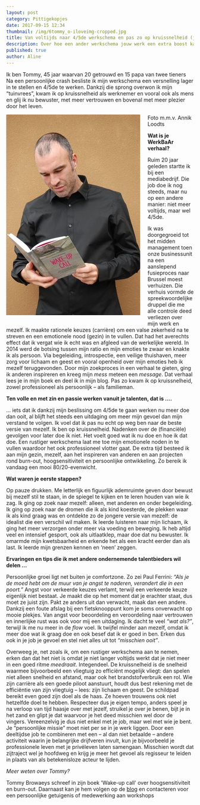 ```yaml
---
layout: post
category: Pittigekopjes
date: 2017-09-15 12:34
thumbnail: /img/6tommy_o-iloveimg-cropped.jpg
title: Van voltijds naar 4/5de werkschema en pas zo op kruissnelheid (jg. 1, afl. 7)
description: Over hoe een ander werkschema jouw werk een extra boost kan geven. Meer passie op minder tijd.
published: true
author: Aline
---
```


Ik ben Tommy, 45 jaar waarvan 20 getrouwd en 15 papa van twee tieners Na een persoonlijke crash besliste ik mijn werkschema een versnelling lager in te stellen en 4/5de te werken. Dankzij die sprong overwon ik mijn “tuinvrees”, kwam ik op kruissnelheid als werknemer en vooral ook als mens en glij ik nu bewuster, met meer vertrouwen en bovenal met meer plezier door het leven.

<img alt="Tommy" class="img-responsive" style="float: left;margin:0 20px 15px 0" src="/img/6tommy_o-iloveimg-resized (1).jpg">

Foto m.m.v. Annik Loodts

**Wat is je WerkBaAr verhaal?**

Ruim 20 jaar geleden startte ik bij een mediabedrijf. Die job doe ik nog steeds, maar nu op een andere manier: niet meer voltijds, maar wel 4/5de.

Ik was doorgegroeid tot het midden management toen onze businessunit na een aanslepend fusieproces naar Brussel moest verhuizen. Die verhuis vormde de spreekwoordelijke druppel die me alle controle deed verliezen over mijn werk en mezelf. Ik maakte rationele keuzes (carrière) om een valse zekerheid na te streven en een emotionele nood (gezin) in te vullen. Dat had het averechts effect dat ik vergat wie ik echt was en afgleed van de werkelijke wereld. In 2014 werd de botsing tussen mijn ratio en mijn emoties te zwaar en knakte ik als persoon. Via begeleiding, introspectie, een veilige thuishaven, meer zorg voor lichaam en geest en vooral openheid over mijn emoties heb ik mezelf teruggevonden. Door mijn zoekproces in een verhaal te gieten, ging ik anderen inspireren en kreeg mijn *mess* meteen een *message*. Dat verhaal lees je in mijn boek en deel ik in mijn blog. Pas zo kwam ik op kruissnelheid, zowel professioneel als persoonlijk – als familieman.

**Ten volle en met zin en passie werken vanuit je talenten, dat is ....**

… iets dat ik dankzij mijn beslissing om 4/5de te gaan werken nu meer doe dan ooit, al blijft het steeds een uitdaging om meer mijn gevoel dan mijn verstand te volgen. Ik voel dat ik pas nu echt op weg ben naar de beste versie van mezelf. Ik ben op kruissnelheid. Nadenken over de (financiële) gevolgen voor later doe ik niet. Het voelt goed wat ik nu doe en hoe ik dat doe. Een rustiger werkschema laat me toe mijn emotionele noden in te vullen waardoor het ook professioneel vlotter gaat. De extra tijd besteed ik aan mijn gezin, mezelf, aan het inspireren van anderen en aan projecten rond burn-out, hoogsensitiviteit en persoonlijke ontwikkeling. Zo bereik ik vandaag een mooi 80/20-evenwicht.

**Wat waren je eerste stappen?**

Op pauze drukken. Me letterlijk en figuurlijk ademruimte geven door bewust bij mezelf stil te staan, in de spiegel te kijken en te leren houden van wie ik zag. Ik ging op zoek naar mezelf: alleen, met anderen en onder begeleiding. Ik ging op zoek naar de dromen die ik als kind koesterde, de plekken waar ik als kind graag was en ontdekte zo de jongere versie van mezelf: de idealist die een verschil wil maken. Ik leerde luisteren naar mijn lichaam, ik ging het meer verzorgen onder meer via voeding en beweging. Ik heb altijd veel en intensief gesport, ook als uitlaatklep, maar doe dat nu bewuster. Ik omarmde mijn kwetsbaarheid en erkende het als een kracht eerder dan als last. Ik leerde mijn grenzen kennen en ‘neen’ zeggen.  

**Ervaringen en tips die ik met andere ondernemende talentbieders wil delen ...**

Persoonlijke groei ligt net buiten je comfortzone. Zo zei Paul Ferrini: *“Als je de moed hebt om de muur van je angst te naderen, verandert die in een poort.”* Angst voor verkeerde keuzes verlamt, terwijl een verkeerde keuze eigenlijk niet bestaat. Je maakt die op het moment dat je erachter staat, dus moet ze juist zijn. Pakt ze anders uit dan verwacht, maak dan een andere. Dankzij een foute afslag bij een fietsknooppunt kom je soms onverwacht op mooie plekjes. Van angst voor beoordeling en veroordeling naar vertrouwen en innerlijke rust was ook voor mij een uitdaging. Ik dacht te veel *“wat als?”*, terwijl ik me nu meer in de *flow* voel. Ik twijfel minder aan mezelf, omdat ik meer doe wat ik graag doe en ook besef dat ik er goed in ben. Erken dus ook in je job je gevoel en stel niet alles uit tot *“misschien ooit”*.

Overweeg je, net zoals ik, om een rustiger werkschema aan te nemen, erken dan dat het niet is omdat je niet langer voltijds werkt dat je niet meer in een goed ritme *meedraait*. Integendeel. De kruissnelheid is de snelheid waarmee bijvoorbeeld een vliegtuig zo efficiënt mogelijk vliegt: dan spelen niet alleen snelheid en afstand, maar ook het brandstofverbruik een rol. Wie zijn carrière als een goede piloot aanstuurt, houdt dus best rekening met de efficiëntie van zijn vliegtuig – lees: zijn lichaam en geest. De schildpad bereikt even goed zijn doel als de haas. Ze hoeven trouwens ook niet hetzelfde doel te hebben. Respecteer dus je eigen tempo, anders speel je na verloop van tijd haasje over met jezelf, struikel je over je benen, bijt je in het zand en glipt je dat waarvoor je het deed misschien wel door de vingers. Vereenzelvig je dus niet enkel met je job, maar wel met wie je bent. Je “persoonlijke missie” moet niet per se in je werk liggen. Door een deeltijdse job te combineren met een – al dan niet betaalde – andere activiteit waarin je belangrijke drijfveren invult, kun je bijvoorbeeld je professionele leven met je privéleven laten samengaan. Misschien wordt dat zijtraject wel je hoofdweg en krijg je meer het gevoel als regisseur te leiden in plaats van als betekenisloze acteur te lijden.

*Meer weten over Tommy?*

Tommy Browaeys schreef in zijn boek 'Wake-up call' over hoogsensitiviteit en burn-out. Daarnaast kan je hem volgen op de [blog](https://waarjewerkelijkademt.be/) en contacteren voor een persoonlijke getuigenis of medewerking aan workshops
